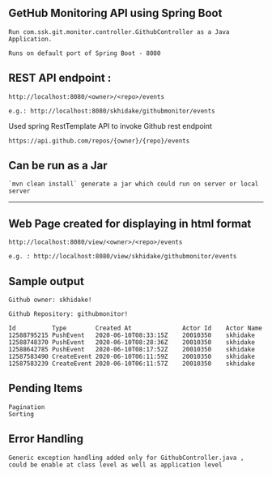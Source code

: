 ## GetHub Monitoring API using Spring Boot 

	Run com.ssk.git.monitor.controller.GithubController as a Java Application.
	
	Runs on default port of Spring Boot - 8080

## REST API endpoint : 
	http://localhost:8080/<owner>/<repo>/events
	
	e.g.: http://localhost:8080/skhidake/githubmonitor/events

Used spring RestTemplate API to invoke Github rest endpoint
	
	https://api.github.com/repos/{owner}/{repo}/events


## Can be run as a Jar 

	`mvn clean install` generate a jar which could run on server or local server

	
*****************************************************************************************


## Web Page created for displaying in html format

	http://localhost:8080/view/<owner>/<repo>/events

	e.g. : http://localhost:8080/view/skhidake/githubmonitor/events

## Sample output
	Github owner: skhidake!
	
	Github Repository: githubmonitor!
	
	Id			Type		Created At				Actor Id	Actor Name
	12588795215	PushEvent	2020-06-10T08:33:15Z	20010350	skhidake
	12588748370	PushEvent	2020-06-10T08:28:36Z	20010350	skhidake
	12588642785	PushEvent	2020-06-10T08:17:52Z	20010350	skhidake
	12587583490	CreateEvent	2020-06-10T06:11:59Z	20010350	skhidake
	12587583239	CreateEvent	2020-06-10T06:11:57Z	20010350	skhidake

## Pending Items
	Pagination
	Sorting

## Error Handling
	Generic exception handling added only for GithubController.java , could be enable at class level as well as application level
	
	
	